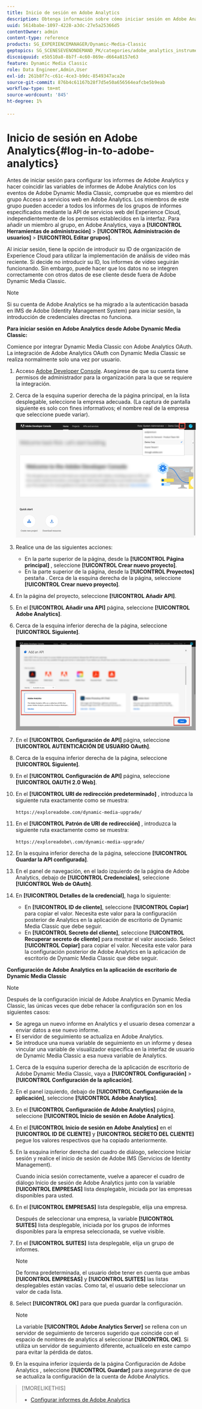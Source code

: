 ```yaml
---
title: Inicio de sesión en Adobe Analytics
description: Obtenga información sobre cómo iniciar sesión en Adobe Analytics desde Adobe Dynamic Media Classic.
uuid: 5614babe-1097-4228-a3dc-27e5a25366d5
contentOwner: admin
content-type: reference
products: SG_EXPERIENCEMANAGER/Dynamic-Media-Classic
geptopics: SG_SCENESEVENONDEMAND_PK/categories/adobe_analytics_instrumentation_kit
discoiquuid: e5b510a8-8b7f-4c60-869e-d664a8157e63
feature: Dynamic Media Classic
role: Data Engineer,Admin,User
exl-id: 261b8f7c-c61c-4ce3-b9dc-8549347aca2e
source-git-commit: 876b4c61167b28f7d5e50a656564eafcbe5b9eab
workflow-type: tm+mt
source-wordcount: '845'
ht-degree: 1%

---
```


# Inicio de sesión en Adobe Analytics{#log-in-to-adobe-analytics}

Antes de iniciar sesión para configurar los informes de Adobe Analytics y hacer coincidir las variables de informes de Adobe Analytics con los eventos de Adobe Dynamic Media Classic, compruebe que es miembro del grupo Acceso a servicios web en Adobe Analytics. Los miembros de este grupo pueden acceder a todos los informes de los grupos de informes especificados mediante la API de servicios web del Experience Cloud, independientemente de los permisos establecidos en la interfaz. Para añadir un miembro al grupo, en Adobe Analytics, vaya a **[!UICONTROL Herramientas de administración]** > **[!UICONTROL Administración de usuarios]** > **[!UICONTROL Editar grupos]**.

Al iniciar sesión, tiene la opción de introducir su ID de organización de Experience Cloud para utilizar la implementación de análisis de vídeo más reciente. Si decide no introducir su ID, los informes de vídeo seguirán funcionando. Sin embargo, puede hacer que los datos no se integren correctamente con otros datos de ese cliente desde fuera de Adobe Dynamic Media Classic.

>[!NOTE]
>
>Si su cuenta de Adobe Analytics se ha migrado a la autenticación basada en IMS de Adobe (Identity Management System) para iniciar sesión, la introducción de credenciales directas no funciona.

**Para iniciar sesión en Adobe Analytics desde Adobe Dynamic Media Classic:**

Comience por integrar Dynamic Media Classic con Adobe Analytics OAuth. La integración de Adobe Analytics OAuth con Dynamic Media Classic se realiza normalmente solo una vez por usuario.

1. Acceso [Adobe Developer Console](https://developer.adobe.com/console). Asegúrese de que su cuenta tiene permisos de administrador para la organización para la que se requiere la integración.
1. Cerca de la esquina superior derecha de la página principal, en la lista desplegable, seleccione la empresa adecuada. (La captura de pantalla siguiente es solo con fines informativos; el nombre real de la empresa que seleccione puede variar).

   ![Cree un nuevo proyecto](assets/analytics-oauth1.png)

1. Realice una de las siguientes acciones:

   * En la parte superior de la página, desde la **[!UICONTROL Página principal]** , seleccione **[!UICONTROL Crear nuevo proyecto]**.
   * En la parte superior de la página, desde la **[!UICONTROL Proyectos]** pestaña . Cerca de la esquina derecha de la página, seleccione **[!UICONTROL Crear nuevo proyecto]**.

1. En la página del proyecto, seleccione **[!UICONTROL Añadir API]**.
1. En el **[!UICONTROL Añadir una API]** página, seleccione **[!UICONTROL Adobe Analytics]**.
1. Cerca de la esquina inferior derecha de la página, seleccione **[!UICONTROL Siguiente]**.

   ![Añadir una API](assets/analytics-oauth2.png)

1. En el **[!UICONTROL Configuración de API]** página, seleccione **[!UICONTROL AUTENTICACIÓN DE USUARIO OAuth]**.
1. Cerca de la esquina inferior derecha de la página, seleccione **[!UICONTROL Siguiente]**.
1. En el **[!UICONTROL Configuración de API]** página, seleccione **[!UICONTROL OAUTH 2.0 Web]**.
1. En el **[!UICONTROL URI de redirección predeterminado]** , introduzca la siguiente ruta exactamente como se muestra:

   `https://exploreadobe.com/dynamic-media-upgrade/`

1. En el **[!UICONTROL Patrón de URI de redirección]** , introduzca la siguiente ruta exactamente como se muestra:

   `https://exploreadobe\.com/dynamic-media-upgrade/`

1. En la esquina inferior derecha de la página, seleccione **[!UICONTROL Guardar la API configurada]**.
1. En el panel de navegación, en el lado izquierdo de la página de Adobe Analytics, debajo de **[!UICONTROL Credenciales]**, seleccione **[!UICONTROL Web de OAuth]**.
1. En **[!UICONTROL Detalles de la credencial]**, haga lo siguiente:
   * En **[!UICONTROL ID de cliente]**, seleccione **[!UICONTROL Copiar]** para copiar el valor. Necesita este valor para la configuración posterior de Analytics en la aplicación de escritorio de Dynamic Media Classic que debe seguir.
   * En **[!UICONTROL Secreto del cliente]**, seleccione **[!UICONTROL Recuperar secreto de cliente]** para mostrar el valor asociado. Select **[!UICONTROL Copiar]** para copiar el valor. Necesita este valor para la configuración posterior de Adobe Analytics en la aplicación de escritorio de Dynamic Media Classic que debe seguir.

**Configuración de Adobe Analytics en la aplicación de escritorio de Dynamic Media Classic**

>[!NOTE]
>
>Después de la configuración inicial de Adobe Analytics en Dynamic Media Classic, las únicas veces que debe rehacer la configuración son en los siguientes casos:
>
>* Se agrega un nuevo informe en Analytics y el usuario desea comenzar a enviar datos a ese nuevo informe.
>* El servidor de seguimiento se actualiza en Adobe Analytics.
>* Se introduce una nueva variable de seguimiento en un informe y desea vincular una variable de visualizador específica en la interfaz de usuario de Dynamic Media Classic a esa nueva variable de Analytics.

>


1. Cerca de la esquina superior derecha de la aplicación de escritorio de Adobe Dynamic Media Classic, vaya a **[!UICONTROL Configuración]** > **[!UICONTROL Configuración de la aplicación]**.
1. En el panel izquierdo, debajo de **[!UICONTROL Configuración de la aplicación]**, seleccione **[!UICONTROL Adobe Analytics]**.
1. En el **[!UICONTROL Configuración de Adobe Analytics]** página, seleccione **[!UICONTROL Inicio de sesión en Adobe Analytics]**.
1. En el **[!UICONTROL Inicio de sesión en Adobe Analytics]** en el **[!UICONTROL ID DE CLIENTE]** y **[!UICONTROL SECRETO DEL CLIENTE]** pegue los valores respectivos que ha copiado anteriormente.
1. En la esquina inferior derecha del cuadro de diálogo, seleccione Iniciar sesión y realice el inicio de sesión de Adobe IMS (Servicios de Identity Management).

   Cuando inicia sesión correctamente, vuelve a aparecer el cuadro de diálogo Inicio de sesión de Adobe Analytics junto con la variable **[!UICONTROL EMPRESAS]** lista desplegable, iniciada por las empresas disponibles para usted.

1. En el **[!UICONTROL EMPRESAS]** lista desplegable, elija una empresa.

   Después de seleccionar una empresa, la variable **[!UICONTROL SUITES]** lista desplegable, iniciada por los grupos de informes disponibles para la empresa seleccionada, se vuelve visible.

1. En el **[!UICONTROL SUITES]** lista desplegable, elija un grupo de informes.

   >[!NOTE]
   >
   >De forma predeterminada, el usuario debe tener en cuenta que ambas **[!UICONTROL EMPRESAS]** y **[!UICONTROL SUITES]** las listas desplegables están vacías. Como tal, el usuario debe seleccionar un valor de cada lista.

1. Select **[!UICONTROL OK]** para que pueda guardar la configuración.

   >[!NOTE]
   >
   >La variable **[!UICONTROL Adobe Analytics Server]** se rellena con un servidor de seguimiento de terceros sugerido que coincide con el espacio de nombres de analytics al seleccionar **[!UICONTROL OK]**. Si utiliza un servidor de seguimiento diferente, actualícelo en este campo para evitar la pérdida de datos.

1. En la esquina inferior izquierda de la página Configuración de Adobe Analytics , seleccione **[!UICONTROL Guardar]** para asegurarse de que se actualiza la configuración de la cuenta de Adobe Analytics.

>[!MORELIKETHIS]
>
>* [Configurar informes de Adobe Analytics](configuring-analytics-reports.md#configuring_adobe_analytics_reports)

